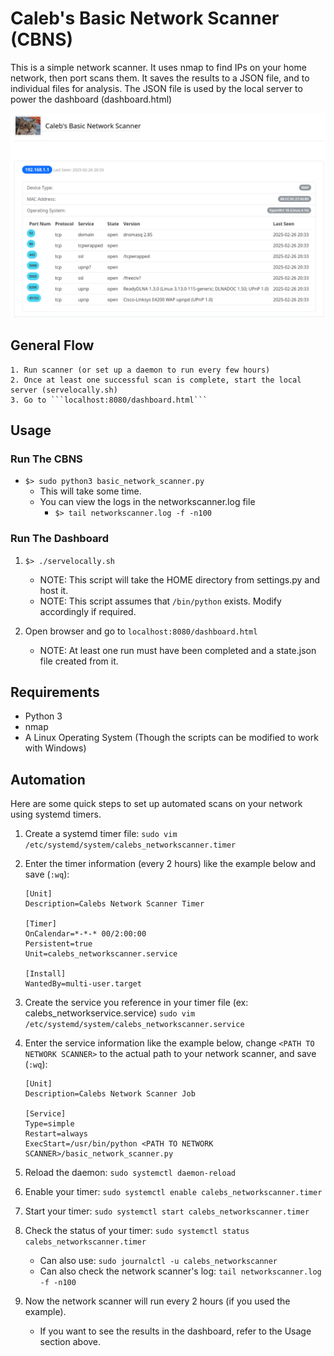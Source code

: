 

# Caleb's Basic Network Scanner (CBNS)

This is a simple network scanner. It uses nmap to find IPs on your home network, then port scans them.
It saves the results to a JSON file, and to individual files for analysis.
The JSON file is used by the local server to power the dashboard (dashboard.html)

![alt text](img/screencap.jpeg)


## General Flow

    1. Run scanner (or set up a daemon to run every few hours)
    2. Once at least one successful scan is complete, start the local server (servelocally.sh)
    3. Go to ```localhost:8080/dashboard.html```

## Usage

### Run The CBNS

- ```$> sudo python3 basic_network_scanner.py```
    - This will take some time.
    - You can view the logs in the networkscanner.log file
        - ```$> tail networkscanner.log -f -n100```

### Run The Dashboard

1. ```$> ./servelocally.sh```
    - NOTE: This script will take the HOME directory from settings.py and host it.
    - NOTE: This script assumes that ```/bin/python``` exists. Modify accordingly if required.

2. Open browser and go to ```localhost:8080/dashboard.html```
    - NOTE: At least one run must have been completed and a state.json file created from it.


## Requirements

- Python 3
- nmap
- A Linux Operating System (Though the scripts can be modified to work with Windows)


## Automation

Here are some quick steps to set up automated scans on your network using systemd timers.

1. Create a systemd timer file: ```sudo vim /etc/systemd/system/calebs_networkscanner.timer```

2. Enter the timer information (every 2 hours) like the example below and save (```:wq```):
    ```
    [Unit]
    Description=Calebs Network Scanner Timer

    [Timer]
    OnCalendar=*-*-* 00/2:00:00
    Persistent=true
    Unit=calebs_networkscanner.service

    [Install]
    WantedBy=multi-user.target
    ```
3. Create the service you reference in your timer file (ex: calebs_networkservice.service)
    ```sudo vim /etc/systemd/system/calebs_networkscanner.service```

4. Enter the service information like the example below, change ```<PATH TO NETWORK SCANNER>``` to the actual path to your network scanner, and save (```:wq```):
    ```
    [Unit]
    Description=Calebs Network Scanner Job

    [Service]
    Type=simple
    Restart=always
    ExecStart=/usr/bin/python <PATH TO NETWORK SCANNER>/basic_network_scanner.py
    ```

5. Reload the daemon: ```sudo systemctl daemon-reload```

6. Enable your timer: ```sudo systemctl enable calebs_networkscanner.timer```

7. Start your timer: ```sudo systemctl start calebs_networkscanner.timer```

8. Check the status of your timer: ```sudo systemctl status calebs_networkscanner.timer```
    - Can also use: ```sudo journalctl -u calebs_networkscanner```
    - Can also check the network scanner's log: ```tail networkscanner.log -f -n100```

9. Now the network scanner will run every 2 hours (if you used the example).
    - If you want to see the results in the dashboard, refer to the Usage section above.







